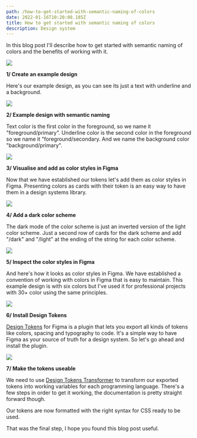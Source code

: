 ```yaml
---
path: /how-to-get-started-with-semantic-naming-of-colors
date: 2022-01-16T10:20:08.185Z
title: How to get started with semantic naming of colors
description: Design system
---
```

In this blog post I'll describe how to get started with semantic naming of colors and the benefits of working with it.

![](https://www.jakobmagnusson.se/assets/semantic-1.png)

**1/ Create an example design**

Here's our example design, as you can see its just a text with underline and a background.

![](https://www.jakobmagnusson.se/assets/semantic-2.png)

**2/ Example design with semantic naming**

Text color is the first color in the foreground, so we name it "foreground/primary". Underline color is the second color in the foreground so we name it "foreground/secondary. And we name the background color "background/primary".

![](https://www.jakobmagnusson.se/assets/semantic-3.png)

**3/ Visualise and add as color styles in Figma**

Now that we have established our tokens let's add them as color styles in Figma. Presenting colors as cards with their token is an easy way to have them in a design systems library.

![](https://www.jakobmagnusson.se/assets/semantic-4.png)

**4/ Add a dark color scheme**

The dark mode of the color scheme is just an inverted version of the light color scheme. Just a second row of cards for the dark scheme and add "/dark" and "/light" at the ending of the string for each color scheme.

![](https://www.jakobmagnusson.se/assets/semantic-5.png)

**5/ Inspect the color styles in Figma**

And here's how it looks as color styles in Figma. We have established a convention of working with colors in Figma that is easy to maintain. This example design is with six colors but I've used it for professional projects with 30+ color using the same principles.

![](https://www.jakobmagnusson.se/assets/semantic-6.png)

**6/ Install Design Tokens**

[Design Tokens](https://www.figma.com/community/plugin/888356646278934516/Design-Tokens) for Figma is a plugin that lets you export all kinds of tokens like colors, spacing and typography to code. It's a simple way to have Figma as your source of truth for a design system. So let's go ahead and install the plugin.

![](https://www.jakobmagnusson.se/assets/semantic-7.png)

**7/ Make the tokens useable**

We need to use [Design Tokens Transformer](https://github.com/lukasoppermann/design-token-transformer) to transform our exported tokens into working variables for each programming language. There's a few steps in order to get it working, the documentation is pretty straight forward though. 

Our tokens are now formatted with the right syntax for CSS ready to be used.
<br />

That was the final step, I hope you found this blog post useful.